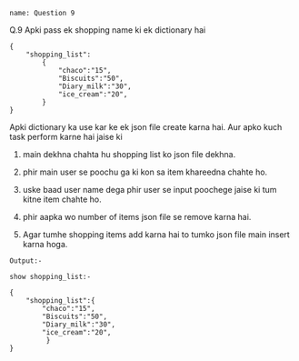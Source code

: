 ```ngMeta
name: Question 9

```

Q.9 Apki pass ek shopping name ki ek dictionary hai


```
{
    "shopping_list":
        { 
            "chaco":"15",
            "Biscuits":"50",
            "Diary_milk":"30",
            "ice_cream":"20",
        } 
}
 ```


Apki dictionary ka use kar ke ek json file create karna hai.
Aur apko kuch task perform karne hai jaise ki 

1. main dekhna chahta hu shopping list ko json file dekhna.

2. phir main user se poochu ga ki kon sa item khareedna chahte ho.
3. uske baad user name dega phir user se input poochege jaise ki tum kitne item chahte ho.

4. phir aapka wo number of items json file se remove karna hai.

5. Agar tumhe shopping items add karna hai to tumko json file main insert karna hoga.




  
`Output:-`


``` 
show shopping_list:- 

{
    "shopping_list":{ 
        "chaco":"15",
        "Biscuits":"50",
        "Diary_milk":"30",
        "ice_cream":"20",
         } 
}
 ```
 